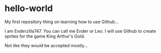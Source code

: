 # hello-world

My first repository thing on learning how to use Github...

I am Enderzilla747. 
You can call me Ender or Leo. 
I will use Github to create sprites for the game King Arthur's Gold.

Not like they would be accepted mostly...
